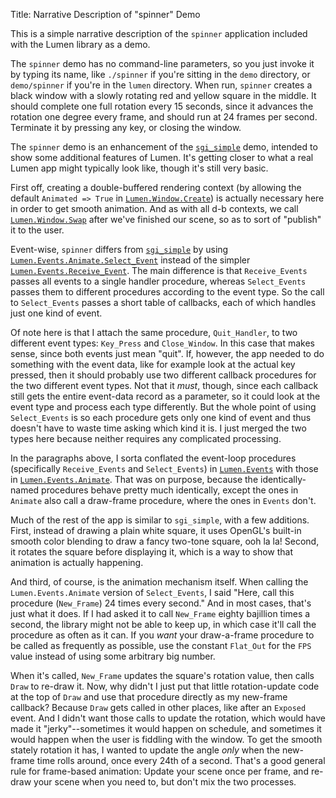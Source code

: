 Title: Narrative Description of "spinner" Demo

This is a simple narrative description of the `spinner` application included
with the Lumen library as a demo.

The `spinner` demo has no command-line parameters, so you just invoke it by
typing its name, like `./spinner` if you're sitting in the `demo` directory,
or `demo/spinner` if you're in the `lumen` directory.  When run, `spinner`
creates a black window with a slowly rotating red and yellow square in the
middle.  It should complete one full rotation every 15 seconds, since it
advances the rotation one degree every frame, and should run at 24 frames per
second.  Terminate it by pressing any key, or closing the window.

The `spinner` demo is an enhancement of the [`sgi_simple`][sgi_simple] demo,
intended to show some additional features of Lumen.  It's getting closer to
what a real Lumen app might typically look like, though it's still very basic.

First off, creating a double-buffered rendering context (by allowing the
default `Animated => True` in [`Lumen.Window.Create`][window]) is actually
necessary here in order to get smooth animation.  And as with all d-b
contexts, we call [`Lumen.Window.Swap`][window] after we've finished our
scene, so as to sort of "publish" it to the user.

Event-wise, `spinner` differs from [`sgi_simple`][sgi_simple] by using
[`Lumen.Events.Animate.Select_Event`][animate] instead of the simpler
[`Lumen.Events.Receive_Event`][events].  The main difference is that
`Receive_Events` passes all events to a single handler procedure, whereas
`Select_Events` passes them to different procedures according to the event
type.  So the call to `Select_Events` passes a short table of callbacks, each
of which handles just one kind of event.

Of note here is that I attach the same procedure, `Quit_Handler`, to two
different event types: `Key_Press` and `Close_Window`.  In this case that
makes sense, since both events just mean "quit".  If, however, the app needed
to do something with the event data, like for example look at the actual key
pressed, then it should probably use two different callback procedures for the
two different event types.  Not that it *must*, though, since each callback
still gets the entire event-data record as a parameter, so it could look at
the event type and process each type differently.  But the whole point of
using `Select_Events` is so each procedure gets only one kind of event and
thus doesn't have to waste time asking which kind it is.  I just merged the
two types here because neither requires any complicated processing.

In the paragraphs above, I sorta conflated the event-loop procedures
(specifically `Receive_Events` and `Select_Events`) in
[`Lumen.Events`][events] with those in [`Lumen.Events.Animate`][animate].
That was on purpose, because the identically-named procedures behave pretty
much identically, except the ones in `Animate` also call a draw-frame
procedure, where the ones in `Events` don't.

Much of the rest of the app is similar to `sgi_simple`, with a few additions.
First, instead of drawing a plain white square, it uses OpenGL's built-in
smooth color blending to draw a fancy two-tone square, ooh la la!  Second, it
rotates the square before displaying it, which is a way to show that animation
is actually happening.

And third, of course, is the animation mechanism itself.  When calling the
`Lumen.Events.Animate` version of `Select_Events`, I said "Here, call this
procedure (`New_Frame`) 24 times every second."  And in most cases, that's
just what it does.  If I had asked it to call `New_Frame` eighty bajillion
times a second, the library might not be able to keep up, in which case it'll
call the procedure as often as it can.  If you *want* your draw-a-frame
procedure to be called as frequently as possible, use the constant `Flat_Out`
for the `FPS` value instead of using some arbitrary big number.

When it's called, `New_Frame` updates the square's rotation value, then calls
`Draw` to re-draw it.  Now, why didn't I just put that little rotation-update
code at the top of `Draw` and use that procedure directly as my new-frame
callback?  Because `Draw` gets called in other places, like after an `Exposed`
event.  And I didn't want those calls to update the rotation, which would have
made it "jerky"--sometimes it would happen on schedule, and sometimes it would
happen when the user is fiddling with the window.  To get the smooth stately
rotation it has, I wanted to update the angle *only*  when the new-frame time
rolls around, once every 24th of a second.  That's a good general rule for
frame-based animation: Update your scene once per frame, and re-draw your
scene when you need to, but don't mix the two processes.

[sgi_simple]: narrative-sgi_simple.html
[window]:     narrative-lumen-misc.html#lumen-window
[events]:     narrative-lumen-events.html#lumen-events
[animate]:    narrative-lumen-events.html#lumen-events-animate
